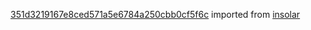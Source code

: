 [351d3219167e8ced571a5e6784a250cbb0cf5f6c](https://github.com/insolar/insolar/commit/351d3219167e8ced571a5e6784a250cbb0cf5f6c) imported from [insolar](https://github.com/insolar/insolar)
